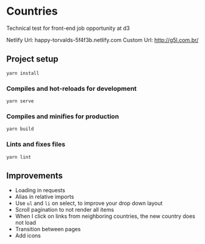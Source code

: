 # Countries
Technical test for front-end job opportunity at d3

Netlify Url: happy-torvalds-5f4f3b.netlify.com
Custom Url: http://g5l.com.br/

## Project setup
```
yarn install
```

### Compiles and hot-reloads for development
```
yarn serve
```

### Compiles and minifies for production
```
yarn build
```

### Lints and fixes files
```
yarn lint
```

## Improvements

- Loading in requests
- Alias in relative imports
- Use `ul` and `li` on select, to improve your drop down layout
- Scroll pagination to not render all items
- When I click on links from neighboring countries, the new country does not load
- Transition between pages
- Add icons
